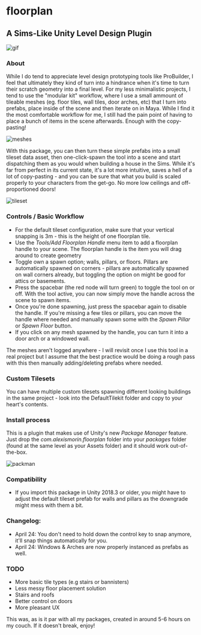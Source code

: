 # floorplan
## A Sims-Like Unity Level Design Plugin

![gif](images/gif.gif)

### About

While I do tend to appreciate level design prototyping tools like ProBuilder, I feel that ultimately they kind of turn into a hindrance when it's time to turn their scratch geometry into a final level. For my less minimalistic projects, I tend to use the "modular kit" workflow, where I use a small ammount of tileable meshes (eg. floor tiles, wall tiles, door arches, etc) that I turn into prefabs, place inside of the scene and then iterate on in Maya. While I find it the most comfortable workflow for me, I still had the pain point of having to place a bunch of items in the scene afterwards. Enough with the copy-pasting!

![meshes](images/defaultmeshes.png)

With this package, you can then turn these simple prefabs into a small tileset data asset, then one-click-spawn the tool into a scene and start dispatching them as you would when building a house in the Sims. While it's far from perfect in its current state, it's a lot more intuitive, saves a hell of a lot of copy-pasting - and you can be sure that what you build is scaled properly to your characters from the get-go. No more low ceilings and off-proportioned doors!

![tileset](images/tileset.png)

### Controls / Basic Workflow
- For the default tileset configuration, make sure that your vertical snapping is  3m - this is the height of one floorplan tile.
- Use the *Tools/Add Floorplan Handle* menu item to add a floorplan handle to your scene. The floorplan handle is the item you will drag around to create geometry
- Toggle own a spawn option; walls, pillars, or floors. Pillars are automatically spawned on corners - pillars are automatically spawned on wall corners already, but toggling the option on might be good for attics or basements.
- Press the spacebar (the red node will turn green) to toggle the tool on or off. With the tool active, you can now simply move the handle across the scene to spawn items.
- Once you're done spawning, just press the spacebar again to disable the handle. If you're missing a few tiles or pillars, you can move the handle where needed and manually spawn some with the *Spawn Pillar* or *Spawn Floor* button.
- If you click on any mesh spawned by the handle, you can turn it into a door arch or a windowed wall.

The meshes aren't logged anywhere - I will revisit once I use this tool in a real project but I assume that the best practice would be doing a rough pass with this then manually adding/deleting prefabs where needed.

### Custom Tilesets
You can have multiple custom tilesets spawning different looking buildings in the same project - look into the DefaultTilekit folder and copy to your heart's contents.

### Install process
This is a plugin that makes use of Unity's new *Package Manager* feature. Just drop the *com.alexismorin.floorplan* folder into your *packages* folder (found at the same level as your Assets folder) and it should work out-of-the-box.

![packman](images/packman.png)

### Compatibility
- If you import this package in Unity 2018.3 or older, you might have to adjust the default tileset prefab for walls and pillars as the downgrade might mess with them a bit.

### Changelog:
- April 24: You  don't need to hold down the control key to snap anymore, it'll snap things automatically for you.
- April 24: Windows & Arches are now properly instanced as prefabs as well.

### TODO
- More basic tile types (e.g stairs or bannisters)
- Less messy floor placement solution
- Stairs and roofs
- Better control on doors
- More pleasant UX

This was, as is it par with all my packages, created in around 5-6 hours on my couch. If it doesn't break, enjoy!